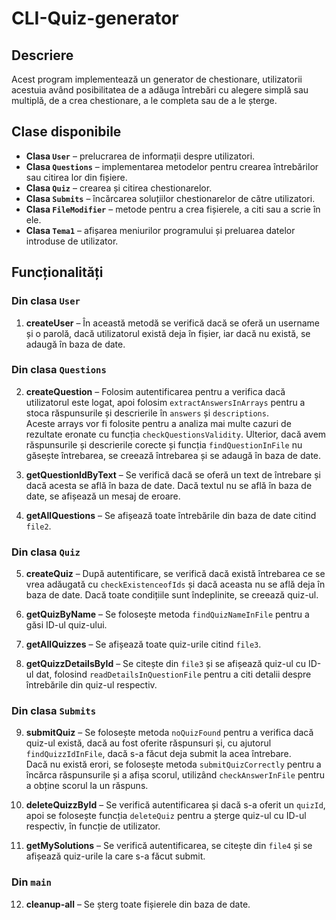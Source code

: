 # CLI-Quiz-generator

## Descriere
Acest program implementează un generator de chestionare, utilizatorii acestuia având posibilitatea de a adăuga întrebări cu alegere simplă sau multiplă, de a crea chestionare, a le completa sau de a le șterge.

## Clase disponibile
- **Clasa `User`** – prelucrarea de informații despre utilizatori.
- **Clasa `Questions`** – implementarea metodelor pentru crearea întrebărilor sau citirea lor din fișiere.
- **Clasa `Quiz`** – crearea și citirea chestionarelor.
- **Clasa `Submits`** – încărcarea soluțiilor chestionarelor de către utilizatori.
- **Clasa `FileModifier`** – metode pentru a crea fișierele, a citi sau a scrie în ele.
- **Clasa `Tema1`** – afișarea meniurilor programului și preluarea datelor introduse de utilizator.

## Funcționalități

### Din clasa `User`
1. **createUser** – În această metodă se verifică dacă se oferă un username și o parolă, dacă utilizatorul există deja în fișier, iar dacă nu există, se adaugă în baza de date.

### Din clasa `Questions`
2. **createQuestion** – Folosim autentificarea pentru a verifica dacă utilizatorul este logat, apoi folosim `extractAnswersInArrays` pentru a stoca răspunsurile și descrierile în `answers` și `descriptions`.  
   Aceste arrays vor fi folosite pentru a analiza mai multe cazuri de rezultate eronate cu funcția `checkQuestionsValidity`. Ulterior, dacă avem răspunsurile și descrierile corecte și funcția `findQuestionInFile` nu găsește întrebarea, se creează întrebarea și se adaugă în baza de date.

3. **getQuestionIdByText** – Se verifică dacă se oferă un text de întrebare și dacă acesta se află în baza de date. Dacă textul nu se află în baza de date, se afișează un mesaj de eroare.

4. **getAllQuestions** – Se afișează toate întrebările din baza de date citind `file2`.

### Din clasa `Quiz`
5. **createQuiz** – După autentificare, se verifică dacă există întrebarea ce se vrea adăugată cu `checkExistenceofIds` și dacă aceasta nu se află deja în baza de date. Dacă toate condițiile sunt îndeplinite, se creează quiz-ul.

6. **getQuizByName** – Se folosește metoda `findQuizNameInFile` pentru a găsi ID-ul quiz-ului.

7. **getAllQuizzes** – Se afișează toate quiz-urile citind `file3`.

8. **getQuizzDetailsById** – Se citește din `file3` și se afișează quiz-ul cu ID-ul dat, folosind `readDetailsInQuestionFile` pentru a citi detalii despre întrebările din quiz-ul respectiv.

### Din clasa `Submits`
9. **submitQuiz** – Se folosește metoda `noQuizFound` pentru a verifica dacă quiz-ul există, dacă au fost oferite răspunsuri și, cu ajutorul `findQuizzIdInFile`, dacă s-a făcut deja submit la acea întrebare.  
   Dacă nu există erori, se folosește metoda `submitQuizCorrectly` pentru a încărca răspunsurile și a afișa scorul, utilizând `checkAnswerInFile` pentru a obține scorul la un răspuns.

10. **deleteQuizzById** – Se verifică autentificarea și dacă s-a oferit un `quizId`, apoi se folosește funcția `deleteQuiz` pentru a șterge quiz-ul cu ID-ul respectiv, în funcție de utilizator.

11. **getMySolutions** – Se verifică autentificarea, se citește din `file4` și se afișează quiz-urile la care s-a făcut submit.

### Din `main`
12. **cleanup-all** – Se șterg toate fișierele din baza de date.

